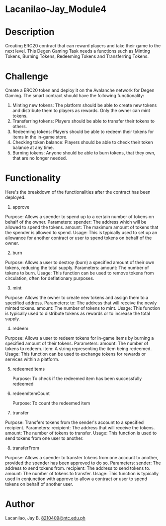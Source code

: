 # Lacanilao-Jay_Module4
# Description
Creating ERC20 contract that can reward players and take their game to the next level. This Degen Gaming Task needs a functions such as Minting Tokens, Burning Tokens, Redeeming Tokens and Transferring Tokens.
# Challenge
Create a ERC20 token and deploy it on the Avalanche network for Degen Gaming. The smart contract should have the following functionality:

1. Minting new tokens: The platform should be able to create new tokens and distribute them to players as rewards. Only the owner can mint tokens.
2. Transferring tokens: Players should be able to transfer their tokens to others.
3. Redeeming tokens: Players should be able to redeem their tokens for items in the in-game store.
4. Checking token balance: Players should be able to check their token balance at any time.
5. Burning tokens: Anyone should be able to burn tokens, that they own, that are no longer needed.

# Functionality

Here's the breakdown of the functionalities after the contract has been deployed.

1. approve

Purpose: Allows a spender to spend up to a certain number of tokens on behalf of the owner.
Parameters:
spender: The address which will be allowed to spend the tokens.
amount: The maximum amount of tokens that the spender is allowed to spend.
Usage: This is typically used to set up an allowance for another contract or user to spend tokens on behalf of the owner.

2. burn

Purpose: Allows a user to destroy (burn) a specified amount of their own tokens, reducing the total supply.
Parameters:
amount: The number of tokens to burn.
Usage: This function can be used to remove tokens from circulation, often for deflationary purposes.

3. mint

Purpose: Allows the owner to create new tokens and assign them to a specified address.
Parameters:
to: The address that will receive the newly minted tokens.
amount: The number of tokens to mint.
Usage: This function is typically used to distribute tokens as rewards or to increase the total supply.

4. redeem

Purpose: Allows a user to redeem tokens for in-game items by burning a specified amount of their tokens.
Parameters:
amount: The number of tokens to redeem.
item: A string representing the item being redeemed.
Usage: This function can be used to exchange tokens for rewards or services within a platform.

5. redeemedItems

   Purpose: To check if the redeemed item has been successfully redeemed

6. redeemItemCount

    Purpose: To count the redeemed item

7. transfer

Purpose: Transfers tokens from the sender's account to a specified recipient.
Parameters:
recipient: The address that will receive the tokens.
amount: The number of tokens to transfer.
Usage: This function is used to send tokens from one user to another.

8. transferFrom

Purpose: Allows a spender to transfer tokens from one account to another, provided the spender has been approved to do so.
Parameters:
sender: The address to send tokens from.
recipient: The address to send tokens to.
amount: The number of tokens to transfer.
Usage: This function is typically used in conjunction with approve to allow a contract or user to spend tokens on behalf of another user.

# Author
Lacanilao, Jay B.
8210409@ntc.edu.ph
